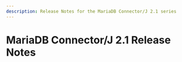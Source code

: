 ```yaml
---
description: Release Notes for the MariaDB Connector/J 2.1 series
---
```


# MariaDB Connector/J 2.1 Release Notes

